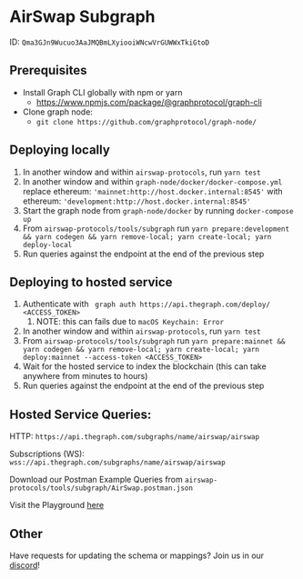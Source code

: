# AirSwap Subgraph
ID: `Qma3GJn9Wucuo3AaJMQBmLXyiooiWNcwVrGUWWxTkiGtoD`

## Prerequisites
* Install Graph CLI globally with npm or yarn
  * https://www.npmjs.com/package/@graphprotocol/graph-cli
* Clone graph node:
  * `git clone https://github.com/graphprotocol/graph-node/`


## Deploying locally
1. In another window and within `airswap-protocols`, run `yarn test`
1. In another window and within `graph-node/docker/docker-compose.yml` replace ethereum: `'mainnet:http://host.docker.internal:8545'` with ethereum: `'development:http://host.docker.internal:8545'`
1. Start the graph node from `graph-node/docker` by running `docker-compose up`
1. From `airswap-protocols/tools/subgraph` run `yarn prepare:development && yarn codegen && yarn remove-local; yarn create-local; yarn deploy-local`
1. Run queries against the endpoint at the end of the previous step

## Deploying to hosted service
1. Authenticate with ` graph auth https://api.thegraph.com/deploy/ <ACCESS_TOKEN>`
    1. NOTE: this can fails due to `macOS Keychain: Error`
1. In another window and within `airswap-protocols`, run `yarn test`
1. From `airswap-protocols/tools/subgraph` run `yarn prepare:mainnet && yarn codegen && yarn remove-local; yarn create-local; yarn deploy:mainnet --access-token <ACCESS_TOKEN>`
1. Wait for the hosted service to index the blockchain (this can take anywhere from minutes to hours)
1. Run queries against the endpoint at the end of the previous step

## Hosted Service Queries:
HTTP: `https://api.thegraph.com/subgraphs/name/airswap/airswap`

Subscriptions (WS):
`wss://api.thegraph.com/subgraphs/name/airswap/airswap`

Download our Postman Example Queries from `airswap-protocols/tools/subgraph/AirSwap.postman.json`

Visit the Playground [here](https://thegraph.com/explorer/subgraph/airswap/airswap?selected=playground)

## Other

Have requests for updating the schema or mappings? Join us in our [discord](https://discordapp.com/invite/ecQbV7H)!
